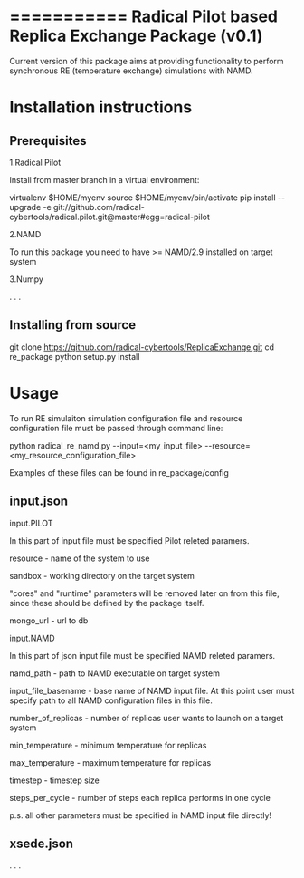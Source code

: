 ===========
Radical Pilot based Replica Exchange Package (v0.1)
===========

Current version of this package aims at providing functionality to 
perform synchronous RE (temperature exchange) simulations with NAMD. 

Installation instructions
=========

Prerequisites
-------------

1.Radical Pilot

Install from master branch in a virtual environment: 
 
virtualenv $HOME/myenv 
source $HOME/myenv/bin/activate 
pip install --upgrade -e git://github.com/radical-cybertools/radical.pilot.git@master#egg=radical-pilot 

2.NAMD

To run this package you need to have >= NAMD/2.9 installed on target system  


3.Numpy

. . .


Installing from source
----------------------

git clone https://github.com/radical-cybertools/ReplicaExchange.git 
cd re_package 
python setup.py install 

Usage
=========

To run RE simulaiton simulation configuration file and resource configuration file must
be passed through command line: 

python radical_re_namd.py --input=<my_input_file> --resource=<my_resource_configuration_file> 

Examples of these files can be found in re_package/config  

input.json 
----------

input.PILOT

In this part of input file must be specified Pilot releted paramers. 

resource - name of the system to use

sandbox - working directory on the target system

"cores" and "runtime" parameters will be removed later on from this file, 
since these should be defined by the package itself.

mongo_url - url to db

input.NAMD

In this part of json input file must be specified NAMD releted paramers. 

namd_path - path to NAMD executable on target system

input_file_basename - base name of NAMD input file. At this point user must 
specify path to all NAMD configuration files in this file.  

number_of_replicas - number of replicas user wants to launch on a target system

min_temperature - minimum temperature for replicas

max_temperature - maximum temperature for replicas  

timestep - timestep size

steps_per_cycle - number of steps each replica performs in one cycle

p.s. all other parameters must be specified in NAMD input file directly!

xsede.json 
----------

. . .


